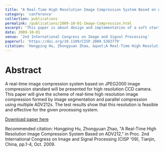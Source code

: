 ```yaml
---
title: "A Real-Time High Resolution Image Compression System Based on ADV212" 
category: 'conference'
collection: publications
permalink: /publications/2009-10-01-Image-Compression.html
excerpt: 'This paper is about design and implementation of a soft starter for 3-phase AC motor to reduce the electrical and mechanical impacts during its starting.'
date: 2009-10-01
venue: '2nd International Congress on Image and Signal Processing'
paperurl: 'https://doi.org/10.1109/CISP.2009.5302779'
citation: 'Hongping Hu, Zhongyuan Zhao, &quot;A Real-Time High Resolution Image Compression System Based on ADV212,&quot; <i>in Proc. 2nd International Congress on Image and Signal Processing (CISP 09) </i>, Tianjin, China, pp.1-4, Oct. 2009.'
---
```


Abstract
===
A real-time image compression system based on JPEG2000 image compression standard will be presented for high resolution CCD camera. This paper will give the scheme of real-time high resolution image compression formed by image segmentation and parallel compression using multiple ADV212s. The test results show that this resolution is feasible and effective for the given processing system.

[Download paper here](https://doi.org/10.1109/CISP.2009.5302779)

Recommended citation: Hongping Hu, Zhongyuan Zhao, "A Real-Time High Resolution Image Compression System Based on ADV212," in Proc. 2nd International Congress on Image and Signal Processing (CISP '09), Tianjin, China, pp.1-4, Oct. 2009.